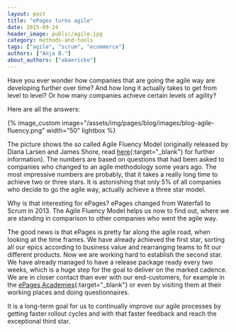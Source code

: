 ```yaml
---
layout: post
title: "ePages turns agile"
date: 2015-09-24
header_image: public/agile.jpg
category: methods-and-tools
tags: ["agile", "scrum", "ecommerce"]
authors: ["Anja B."]
about_authors: ["abaericke"]
---
```


Have you ever wonder how companies that are going the agile way are developing further over time?
And how long it actually takes to get from level to level?
Or how many companies achieve certain levels of agility?

Here are all the answers:

{% image_custom image="/assets/img/pages/blog/images/blog-agile-fluency.png" width="50" lightbox %}

The picture shows the so called Agile Fluency Model (originally released by Diana Larsen and James Shore, read [here](http://martinfowler.com/articles/agileFluency.html){:target="_blank"} for further information).
The numbers are based on questions that had been asked to companies who changed to an agile methodology some years ago.
The most impressive numbers are probably, that it takes a really long time to achieve two or three stars.
It is astonishing that only 5% of all companies who decide to go the agile way, actually achieve a three star model.

Why is that interesting for ePages?
ePages changed from Waterfall to Scrum in 2013.
The Agile Fluency Model helps us now to find out, where we are standing in comparison to other companies who went the agile way.

The good news is that ePages is pretty far along the agile road, when looking at the time frames.
We have already achieved the first star, sorting all our epics according to business value and rearranging teams to fit our different products.
Now we are working hard to establish the second star.
We have already managed to have a release package ready every two weeks, which is a huge step for the goal to deliver on the marked cadence.
We are in closer contact than ever with our end-customers, for example in the [ePages Academies](http://www.epages.com/academy/en/){:target="_blank"} or even by visiting them at their working places and doing questionnaires.

It is a long-term goal for us to continually improve our agile processes by getting faster rollout cycles and with that faster feedback and reach the exceptional third star.
